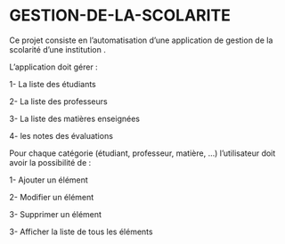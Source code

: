 # GESTION-DE-LA-SCOLARITE

 Ce projet consiste en l’automatisation d’une application de gestion de la  scolarité d’une institution . 
 
L’application doit gérer :

  1- La liste des étudiants 
  
  2- La liste des professeurs 
  
  3- La liste des matières enseignées
  
  4- les notes des évaluations 

Pour chaque catégorie (étudiant, professeur, matière, ...) l’utilisateur doit 
avoir la possibilité de :

  1- Ajouter un élément
  
  2- Modifier un élément
  
  3- Supprimer un élément
  
  3- Afficher la liste de tous les éléments

